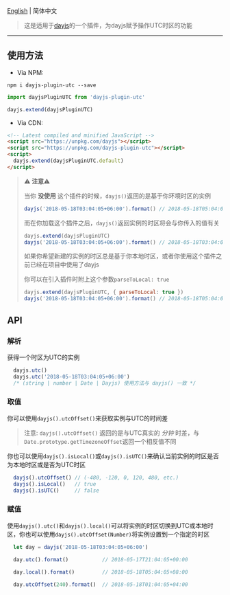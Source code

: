 [English](./README.md) | 简体中文

> 这是适用于[dayjs](https://github.com/iamkun/dayjs)的一个插件，为dayjs赋予操作UTC时区的功能

---

## 使用方法

  * Via NPM:

  ```console
  npm i dayjs-plugin-utc --save
  ```

  ```javascript
  import dayjsPluginUTC from 'dayjs-plugin-utc'

  dayjs.extend(dayjsPluginUTC)
  ```

  * Via CDN:

  ```html
  <!-- Latest compiled and minified JavaScript -->
  <script src="https://unpkg.com/dayjs"></script>
  <script src="https://unpkg.com/dayjs-plugin-utc"></script>
  <script>
    dayjs.extend(dayjsPluginUTC.default)
  </script>
  ```

  > **⚠️ 注意⚠️** 
  >
  > 当你 **没使用** 这个插件的时候，`dayjs()`返回的是基于你环境时区的实例
  > ```javascript
  > dayjs('2018-05-18T03:04:05+06:00').format() // 2018-05-18T05:04:05+08:00
  > ```
  > 而在你加载这个插件之后，`dayjs()`返回实例的时区将会与你传入的值有关
  > ```javascript
  > dayjs.extend(dayjsPluginUTC)
  > dayjs('2018-05-18T03:04:05+06:00').format() // 2018-05-18T03:04:05+06:00
  > ```
  > 如果你希望新建的实例的时区总是基于你本地时区，或者你使用这个插件之前已经在项目中使用了dayjs
  >
  > 你可以在引入插件时附上这个参数`parseToLocal: true`
  >
  > ```javascript
  > dayjs.extend(dayjsPluginUTC, { parseToLocal: true })
  > dayjs('2018-05-18T03:04:05+06:00').format() // 2018-05-18T05:04:05+08:00
  > ```
  >

## API

  ### 解析

  获得一个时区为UTC的实例

  ```javascript
    dayjs.utc() 
    dayjs.utc('2018-05-18T03:04:05+06:00') 
    /* (string | number | Date | Dayjs) 使用方法与 dayjs() 一致 */
  ```

  ### 取值

  你可以使用`dayjs().utcOffset()`来获取实例与UTC的时间差
  > 注意: `dayjs().utcOffset()` 返回的是与UTC真实的 _分钟_ 时差，与`Date.prototype.getTimezoneOffset`返回一个相反值不同

  你也可以使用`dayjs().isLocal()`或`dayjs().isUTC()`来确认当前实例的时区是否为本地时区或是否为UTC时区

  ```javascript
    dayjs().utcOffset() // (-480, -120, 0, 120, 480, etc.)
    dayjs().isLocal()   // true
    dayjs().isUTC()     // false
  ```

  ### 赋值

  使用`dayjs().utc()`和`dayjs().local()`可以将实例的时区切换到UTC或本地时区，你也可以使用`dayjs().utcOffset(Number)`将实例设置到一个指定的时区

  ```javascript
    let day = dayjs('2018-05-18T03:04:05+06:00')
    
    day.utc().format()           // 2018-05-17T21:04:05+00:00

    day.local().format()         // 2018-05-18T05:04:05+08:00

    day.utcOffset(240).format()  // 2018-05-18T01:04:05+04:00
  ```